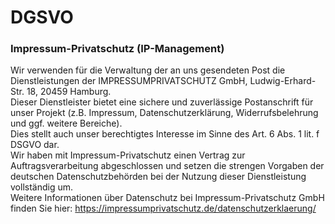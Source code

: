 # DGSVO

### Impressum-Privatschutz (IP-Management)

Wir verwenden für die Verwaltung der an uns gesendeten Post die Dienstleistungen der IMPRESSUMPRIVATSCHUTZ GmbH, Ludwig-Erhard-Str. 18, 20459 Hamburg.  
Dieser Dienstleister bietet eine sichere und zuverlässige Postanschrift für unser Projekt (z.B. Impressum, Datenschutzerklärung, Widerrufsbelehrung und ggf. weitere Bereiche).  
Dies stellt auch unser berechtigtes Interesse im Sinne des Art. 6 Abs. 1 lit. f DSGVO dar.  
Wir haben mit Impressum-Privatschutz einen Vertrag zur Auftragsverarbeitung abgeschlossen und setzen die strengen Vorgaben der deutschen Datenschutzbehörden bei der Nutzung dieser Dienstleistung vollständig um.  
Weitere Informationen über Datenschutz bei Impressum-Privatschutz GmbH finden Sie hier: https://impressumprivatschutz.de/datenschutzerklaerung/